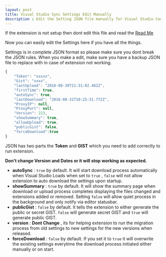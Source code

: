 ```yaml
---
layout: post
title: Visual Studio Sync Settings Edit Manually
description : Edit the Setting JSON file manually for Visual Studio Code Settings Sync.
---
```


If the extension is not setup then dont edit this file and read the [Read Me](http://shanalikhan.github.io/2015/12/15/Visual-Studio-Code-Sync-Settings.html)



Now you can easily edit the Settings here if you have all the things.

Settings is in complete JSON format so please make sure you dont break the JSON rules. When you make a edit, make sure you
have a backup JSON file to replace with in case of extension not working.

```javascript
{
    "Token": "xxxxx",
    "Gist": "xxxx",
    "lastUpload": "2016-08-30T21:31:02.462Z",
    "firstTime": true,
    "autoSync": true,
    "lastDownload": "2016-08-31T10:25:31.772Z",
    "ProxyIP": null,
    "ProxyPort": null,
    "Version": 223,
    "showSummary": true,
    "allowUpload": true,
    "publicGist": false,
    "forceDownload":true
}

```





JSON has two parts the **Token** and **GIST** which you need to add correctly to run extension.

**Don't change Version and Dates or it will stop working as expected.**

* **autoSync** : `true` by default. It will start download process automatically when Visual Studio Loads when set to `true` , `false` will not allow extension to auto download the settings upon startup.
*  **showSummary** : `true` by default. It will show the summary page when download or upload process completes displaying the files changed and extensions added or removed. Setting `false` will allow quiet process in the background and only notify via editor statusbar.
* **publicGist** : `false` by default. It tells the extension to either generate the public or secret GIST. `false` will generate secret GIST and `true` will generate public GIST.
* **version** : **Dont Change** , its for helping extension to run the migration process from old settings to new settings for the new versions when released.
* **forceDownload** : `false` by default. If you set it to `true` it will overwrite the existing settings everytime the download process initiated either manually or on start.